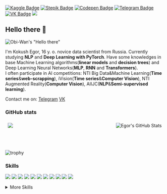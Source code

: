 [![Kaggle Badge](https://img.shields.io/badge/Kaggle-profile-blue)](https://www.kaggle.com/egoluback)
[![Stepik Badge](https://img.shields.io/badge/Stepik-profile-white)](https://stepik.org/users/51671714)
[![Codepen Badge](https://img.shields.io/badge/Codepen-profile-lightblue)](https://codepen.io/Egoluback/)
[![Telegram Badge](https://img.shields.io/badge/Telegram-profile-blue)](https://t.me/egoluback)
[![VK Badge](https://img.shields.io/badge/VK-profile-lightblue)](https://vk.com/egoluback)
![](https://visitor-badge.glitch.me/badge?page_id=Egoluback)

## Hello there 👋

![Obi-Wan's "Hello there"](https://media.giphy.com/media/xTiIzJSKB4l7xTouE8/giphy.gif)

I'm Kokush Egor, 16 y. o. novice data scientist from Russia. Currently studying **NLP** and **Deep Learning with PyTorch**. Have some knowledges in base Machine Learning algorithms(**linear models** and **decision trees**) and Deep Learning Neural Networks(**MLP**, **RNN** and **Transformers**). <br />
I often participate in AI competitions: NTI Big Data&Machine Learning(**Time series**&**web-scrapping**), iVision(**Time series**&**Computer Vision**), NTI Augmented Reality(**Computer Vision**), AIIJC(**NLP**&**Semi-supervised learning**).

Contact me on: [Telegram](https://t.me/egoluback) [VK](https://vk.com/egoluback)

### GitHub stats

<a href="https://github.com/Egoluback">
  <img align="center" style="margin:0.5rem" src="https://github-readme-stats.vercel.app/api/top-langs/?username=Egoluback&hide=html,css&title_color=ffffff&text_color=c9cacc&icon_color=4AB197&bg_color=1A2B34" />
</a>
<a href="https://github.com/Egoluback">
  <img align="right" style="margin:0.5rem" src="https://github-readme-stats.vercel.app/api?username=Egoluback&show_icons=true&line_height=27&count_private=true&title_color=ffffff&text_color=c9cacc&icon_color=4AB097&bg_color=1A2B34" alt="Egor's GitHub Stats" />
</a>

<br /><br />

![trophy](https://github-profile-trophy.vercel.app/?username=Egoluback&theme=nord&column=8)

### Skills

![](https://img.shields.io/badge/Code-Python-informational?style=flat&logo=Python&logoColor=white&color=blue)
![](https://img.shields.io/badge/Library-Sklearn-informational?style=flat&logo=Sklearn&logoColor=white&color=brightgreen)
![](https://img.shields.io/badge/Framework-PyTorch-informational?style=flat&logo=PyTorch&logoColor=white&color=green)
![](https://img.shields.io/badge/Library-Pandas-informational?style=flat&logo=Pandas&logoColor=white&color=brightgreen)
![](https://img.shields.io/badge/Library-Numpy-informational?style=flat&logo=Numpy&logoColor=white&color=brightgreen)
![](https://img.shields.io/badge/Library-Selenium-informational?style=flat&logo=Selenium&logoColor=white&color=brightgreen)
![](https://img.shields.io/badge/Library-spaCy-informational?style=flat&logo=spaCy&logoColor=white&color=brightgreen)
![](https://img.shields.io/badge/Library-NLTK-informational?style=flat&logo=NLTK&logoColor=white&color=brightgreen)
![](https://img.shields.io/badge/Code-C++-informational?style=flat&logo=Cpp&logoColor=white&color=blue)
![](https://img.shields.io/badge/OS-Linux-informational?style=flat&logo=Linux&logoColor=white&color=yellow)
![](https://img.shields.io/badge/Versions-Git-informational?style=flat&logo=Git&logoColor=white&color=white)


<details>
<summary>More Skills</summary>
<br />

![](https://img.shields.io/badge/Library-OpenCV-informational?style=flat&logo=OpenCV&logoColor=white&color=brightgreen)
![](https://img.shields.io/badge/Principle-OOP-informational?style=flat&logo=OOP&logoColor=white&color=red)
![](https://img.shields.io/badge/Code-CSharp-informational?style=flat&logo=csharp&logoColor=white&color=blue)
![](https://img.shields.io/badge/Code-JavaScript-informational?style=flat&logo=javascript&logoColor=white&color=blue)
![](https://img.shields.io/badge/Framework-Vue.js-informational?style=flat&logo=vue&logoColor=white&color=green)
![](https://img.shields.io/badge/Code-PHP-informational?style=flat&logo=php&logoColor=white&color=blue)
![](https://img.shields.io/badge/Code-HTML-informational?style=flat&logo=html5&logoColor=white&color=4AB197)
![](https://img.shields.io/badge/Style-CSS-informational?style=flat&logo=css3&logoColor=white&color=4AB197)

</details>
